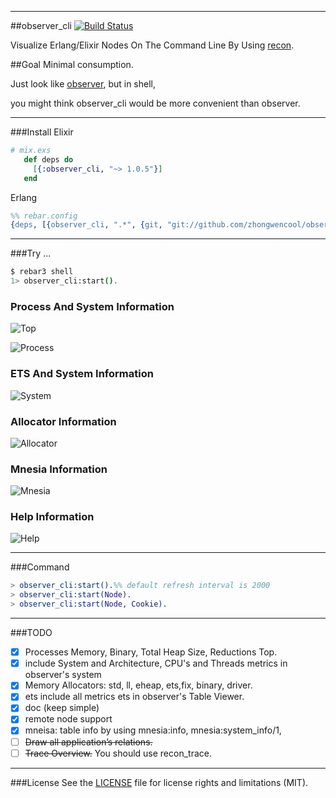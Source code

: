 
-----------------
##observer_cli
[![Build Status](https://travis-ci.org/zhongwencool/observer_cli.svg?branch=master)](https://travis-ci.org/zhongwencool/observer_cli)

Visualize Erlang/Elixir Nodes On The Command Line By Using [recon](https://github.com/ferd/recon).

##Goal
Minimal consumption.

Just look like [observer](http://www.erlang.org/doc/apps/observer/observer_ug.html), but in shell, 

you might think observer_cli would be more convenient than observer.

------------------
###Install
Elixir

```ex
# mix.exs
   def deps do
     [{:observer_cli, "~> 1.0.5"}]
   end
```
Erlang 

```erlang
%% rebar.config
{deps, [{observer_cli, ".*", {git, "git://github.com/zhongwencool/observer_cli.git",{tag,"1.0.5"}}}
```
------------------
###Try ...

```bash
$ rebar3 shell   
1> observer_cli:start().
```
### Process And System Information
 
![Top](http://7q5a9k.com1.z0.glb.clouddn.com/observer_cli_home_2015_12_26.jpg)

![Process](http://7q5a9k.com1.z0.glb.clouddn.com/observer_cli_process_20151226.jpg)

### ETS And System Information
![System](http://7q5a9k.com1.z0.glb.clouddn.com/observer_cli_system_20151226.jpg)

### Allocator Information
![Allocator](http://7q5a9k.com1.z0.glb.clouddn.com/observer_cli_allocate_20151226.jpg)

### Mnesia Information
![Mnesia](http://7q5a9k.com1.z0.glb.clouddn.com/observer_cli_db_20151226.jpg)

### Help Information
![Help](http://7q5a9k.com1.z0.glb.clouddn.com/observer_cli_help_20151226.jpg)


----------------
###Command

```erlang
> observer_cli:start().%% default refresh interval is 2000
> observer_cli:start(Node).
> observer_cli:start(Node, Cookie).
```

-------------------
###TODO
- [x] Processes Memory, Binary, Total Heap Size, Reductions Top.     
- [x] include System and Architecture, CPU's and Threads metrics  in observer's system 
- [x] Memory Allocators: std, ll, eheap, ets,fix, binary, driver.
- [x] ets include all metrics ets in observer's Table Viewer.
- [x] doc (keep simple)
- [x] remote node support
- [x] mneisa: table info by using mnesia:info, mnesia:system_info/1, 
- [ ] ~~Draw all application’s relations.~~
- [ ] ~~Trace Overview.~~ You should use recon_trace.

--------------------
###License
See the [LICENSE](https://github.com/zhongwencool/observer_cli/blob/master/LICENSE) file for license rights and limitations (MIT).
